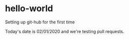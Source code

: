 # hello-world
Setting up git-hub for the first time

Today's date is 02/01/2020 and we're testing pull requests.
